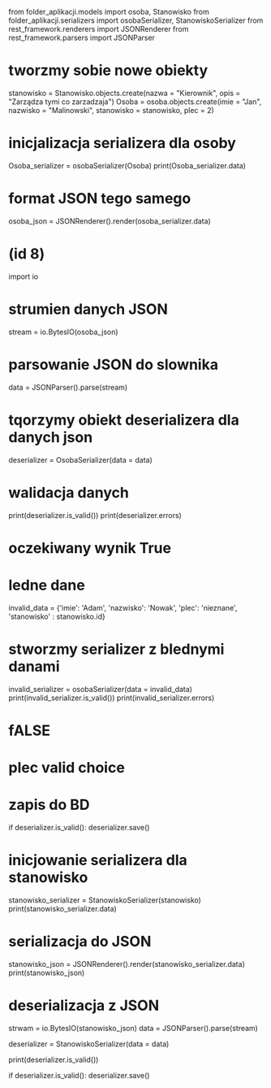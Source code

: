 from folder_aplikacji.models import osoba, Stanowisko
from folder_aplikacji.serializers import osobaSerializer, StanowiskoSerializer
from rest_framework.renderers import JSONRenderer
from rest_framework.parsers import JSONParser

# tworzmy sobie nowe obiekty 

stanowisko = Stanowisko.objects.create(nazwa = "Kierownik", opis = "Zarządza tymi co zarzadzaja")
Osoba = osoba.objects.create(imie = "Jan", nazwisko = "Malinowski", stanowisko = stanowisko, plec = 2)

# inicjalizacja serializera dla osoby 
Osoba_serializer = osobaSerializer(Osoba)
print(Osoba_serializer.data)

# format JSON tego samego 
osoba_json = JSONRenderer().render(osoba_serializer.data)


# (id 8)
import io 

# strumien danych JSON
stream = io.BytesIO(osoba_json)

# parsowanie JSON do slownika 
data = JSONParser().parse(stream)

# tqorzymy obiekt deserializera dla danych json
deserializer = OsobaSerializer(data = data)

# walidacja danych 
print(deserializer.is_valid())
print(deserializer.errors)
# oczekiwany wynik True

# ledne dane 
invalid_data = {'imie': 'Adam', 'nazwisko': 'Nowak', 'plec': 'nieznane', 'stanowisko' : stanowisko.id}

# stworzmy serializer z blednymi danami 
invalid_serializer = osobaSerializer(data = invalid_data)
print(invalid_serializer.is_valid())
print(invalid_serializer.errors)

# fALSE
# plec valid choice

# zapis do BD
if deserializer.is_valid():
    deserializer.save()

# inicjowanie  serializera dla stanowisko 
stanowisko_serializer = StanowiskoSerializer(stanowisko)
print(stanowisko_serializer.data)

# serializacja do JSON

stanowisko_json = JSONRenderer().render(stanowisko_serializer.data)
print(stanowisko_json)

# deserializacja z JSON

strwam = io.BytesIO(stanowisko_json)
data = JSONParser().parse(stream)

deserializer = StanowiskoSerializer(data = data)

print(deserializer.is_valid())

if deserializer.is_valid():
    deserializer.save()
